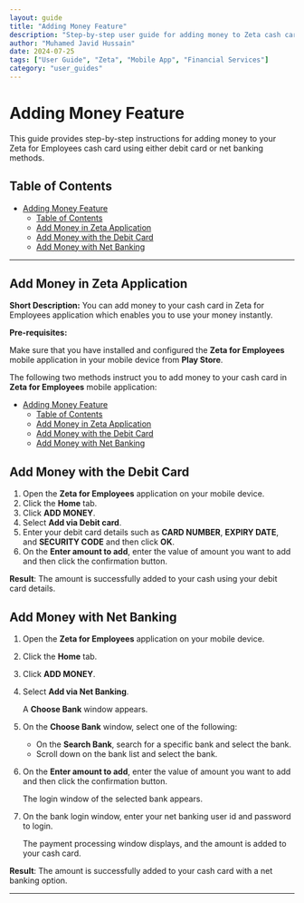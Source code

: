 ```yaml
---
layout: guide
title: "Adding Money Feature"
description: "Step-by-step user guide for adding money to Zeta cash cards using debit cards and net banking methods."
author: "Muhamed Javid Hussain"
date: 2024-07-25
tags: ["User Guide", "Zeta", "Mobile App", "Financial Services"]
category: "user_guides"
---
```

# Adding Money Feature

This guide provides step-by-step instructions for adding money to your Zeta for Employees cash card using either debit card or net banking methods.

## Table of Contents

- [Adding Money Feature](#adding-money-feature)
  - [Table of Contents](#table-of-contents)
  - [Add Money in Zeta Application](#add-money-in-zeta-application)
  - [Add Money with the Debit Card](#add-money-with-the-debit-card)
  - [Add Money with Net Banking](#add-money-with-net-banking)

---

## Add Money in Zeta Application

**Short Description:** You can add money to your cash card in Zeta for Employees application which enables you to use your money instantly.

**Pre-requisites:**

Make sure that you have installed and configured the **Zeta for Employees** mobile application in your mobile device from **Play Store**.

The following two methods instruct you to add money to your cash card in **Zeta for Employees** mobile application:

- [Adding Money Feature](#adding-money-feature)
  - [Table of Contents](#table-of-contents)
  - [Add Money in Zeta Application](#add-money-in-zeta-application)
  - [Add Money with the Debit Card](#add-money-with-the-debit-card)
  - [Add Money with Net Banking](#add-money-with-net-banking)

## Add Money with the Debit Card

1. Open the **Zeta for Employees** application on your mobile device.
2. Click the **Home** tab.
3. Click **ADD MONEY**.
4. Select **Add via Debit card**.
5. Enter your debit card details such as **CARD NUMBER**, **EXPIRY DATE**, and **SECURITY CODE** and then click **OK**.
6. On the **Enter amount to add**, enter the value of amount you want to add and then click the confirmation button.

**Result**: The amount is successfully added to your cash using your debit card details.

## Add Money with Net Banking

1. Open the **Zeta for Employees** application on your mobile device.
2. Click the **Home** tab.
3. Click **ADD MONEY**.
4. Select **Add via Net Banking**.
   
   A **Choose Bank** window appears.
   
5. On the **Choose Bank** window, select one of the following:
   - On the **Search Bank**, search for a specific bank and select the bank.
   - Scroll down on the bank list and select the bank.
   
6. On the **Enter amount to add**, enter the value of amount you want to add and then click the confirmation button.
   
   The login window of the selected bank appears.
   
7. On the bank login window, enter your net banking user id and password to login.
   
   The payment processing window displays, and the amount is added to your cash card.

**Result**: The amount is successfully added to your cash card with a net banking option.

---
